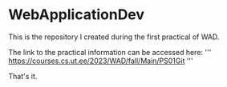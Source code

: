 # WebApplicationDev
This is the repository I created during the first practical of WAD.

The link to the practical information can be accessed here:
'''
https://courses.cs.ut.ee/2023/WAD/fall/Main/PS01Git
'''

That's it.

